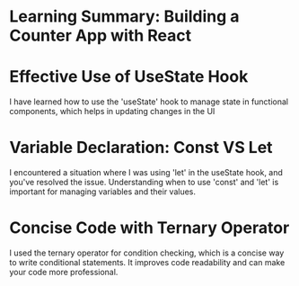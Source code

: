 # Learning Summary: Building a Counter App with React

# Effective Use of UseState Hook
I have learned how to use the 'useState' hook to manage state in functional components, which helps in updating changes in the UI

# Variable Declaration: Const VS Let
I encountered a situation where I was using 'let' in the useState hook, and you've resolved the issue. Understanding when to use 'const' and 'let' is important for managing variables and their values.

# Concise Code with Ternary Operator
I used the ternary operator for condition checking, which is a concise way to write conditional statements. It improves code readability and can make your code more professional.
